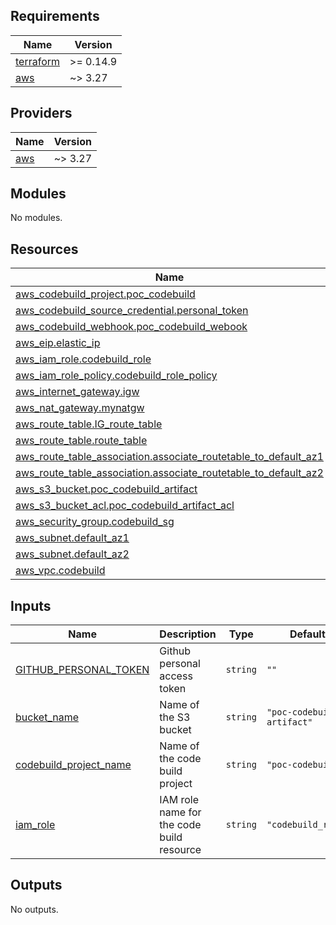 <!-- BEGIN_TF_DOCS -->
## Requirements

| Name | Version |
|------|---------|
| <a name="requirement_terraform"></a> [terraform](#requirement\_terraform) | >= 0.14.9 |
| <a name="requirement_aws"></a> [aws](#requirement\_aws) | ~> 3.27 |

## Providers

| Name | Version |
|------|---------|
| <a name="provider_aws"></a> [aws](#provider\_aws) | ~> 3.27 |

## Modules

No modules.

## Resources

| Name | Type |
|------|------|
| [aws_codebuild_project.poc_codebuild](https://registry.terraform.io/providers/hashicorp/aws/latest/docs/resources/codebuild_project) | resource |
| [aws_codebuild_source_credential.personal_token](https://registry.terraform.io/providers/hashicorp/aws/latest/docs/resources/codebuild_source_credential) | resource |
| [aws_codebuild_webhook.poc_codebuild_webook](https://registry.terraform.io/providers/hashicorp/aws/latest/docs/resources/codebuild_webhook) | resource |
| [aws_eip.elastic_ip](https://registry.terraform.io/providers/hashicorp/aws/latest/docs/resources/eip) | resource |
| [aws_iam_role.codebuild_role](https://registry.terraform.io/providers/hashicorp/aws/latest/docs/resources/iam_role) | resource |
| [aws_iam_role_policy.codebuild_role_policy](https://registry.terraform.io/providers/hashicorp/aws/latest/docs/resources/iam_role_policy) | resource |
| [aws_internet_gateway.igw](https://registry.terraform.io/providers/hashicorp/aws/latest/docs/resources/internet_gateway) | resource |
| [aws_nat_gateway.mynatgw](https://registry.terraform.io/providers/hashicorp/aws/latest/docs/resources/nat_gateway) | resource |
| [aws_route_table.IG_route_table](https://registry.terraform.io/providers/hashicorp/aws/latest/docs/resources/route_table) | resource |
| [aws_route_table.route_table](https://registry.terraform.io/providers/hashicorp/aws/latest/docs/resources/route_table) | resource |
| [aws_route_table_association.associate_routetable_to_default_az1](https://registry.terraform.io/providers/hashicorp/aws/latest/docs/resources/route_table_association) | resource |
| [aws_route_table_association.associate_routetable_to_default_az2](https://registry.terraform.io/providers/hashicorp/aws/latest/docs/resources/route_table_association) | resource |
| [aws_s3_bucket.poc_codebuild_artifact](https://registry.terraform.io/providers/hashicorp/aws/latest/docs/resources/s3_bucket) | resource |
| [aws_s3_bucket_acl.poc_codebuild_artifact_acl](https://registry.terraform.io/providers/hashicorp/aws/latest/docs/resources/s3_bucket_acl) | resource |
| [aws_security_group.codebuild_sg](https://registry.terraform.io/providers/hashicorp/aws/latest/docs/resources/security_group) | resource |
| [aws_subnet.default_az1](https://registry.terraform.io/providers/hashicorp/aws/latest/docs/resources/subnet) | resource |
| [aws_subnet.default_az2](https://registry.terraform.io/providers/hashicorp/aws/latest/docs/resources/subnet) | resource |
| [aws_vpc.codebuild](https://registry.terraform.io/providers/hashicorp/aws/latest/docs/resources/vpc) | resource |

## Inputs

| Name | Description | Type | Default | Required |
|------|-------------|------|---------|:--------:|
| <a name="input_GITHUB_PERSONAL_TOKEN"></a> [GITHUB\_PERSONAL\_TOKEN](#input\_GITHUB\_PERSONAL\_TOKEN) | Github personal access token | `string` | `""` | no |
| <a name="input_bucket_name"></a> [bucket\_name](#input\_bucket\_name) | Name of the S3 bucket | `string` | `"poc-codebuild-artifact"` | no |
| <a name="input_codebuild_project_name"></a> [codebuild\_project\_name](#input\_codebuild\_project\_name) | Name of the code build project | `string` | `"poc-codebuild"` | no |
| <a name="input_iam_role"></a> [iam\_role](#input\_iam\_role) | IAM role name for the code build resource | `string` | `"codebuild_role"` | no |

## Outputs

No outputs.
<!-- END_TF_DOCS -->